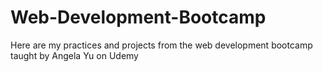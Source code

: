 # Web-Development-Bootcamp
Here are my practices and projects from the web development bootcamp taught by Angela Yu on Udemy
